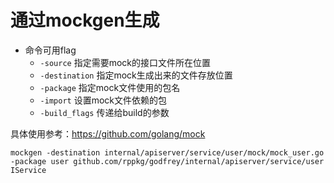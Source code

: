 # 通过mockgen生成

- 命令可用flag
  - `-source` 指定需要mock的接口文件所在位置
  - `-destination` 指定mock生成出来的文件存放位置
  - `-package` 指定mock文件使用的包名
  - `-import` 设置mock文件依赖的包
  - `-build_flags` 传递给build的参数

具体使用参考：https://github.com/golang/mock

```shell
mockgen -destination internal/apiserver/service/user/mock/mock_user.go -package user github.com/rppkg/godfrey/internal/apiserver/service/user IService
```